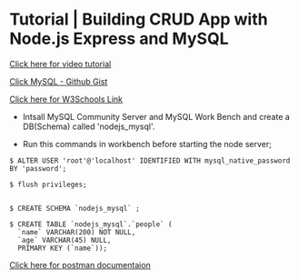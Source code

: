 # Tutorial | Building CRUD App with Node.js Express and MySQL

[Click here for video tutorial](https://www.youtube.com/watch?v=xn9ef5pod18)

[Click MySQL - Github Gist](https://gist.github.com/mahendra0859/cceeec57b9f6e52d55a1e46d6a2bca37)

[Click here for W3Schools Link](https://www.w3schools.com/nodejs/nodejs_mysql.asp)

- Intsall MySQL Community Server and MySQL Work Bench and create a DB(Schema) called 'nodejs_mysql'.

- Run this commands in workbench before starting the node server;

```
$ ALTER USER 'root'@'localhost' IDENTIFIED WITH mysql_native_password BY 'password';

$ flush privileges;


$ CREATE SCHEMA `nodejs_mysql` ;

$ CREATE TABLE `nodejs_mysql`.`people` (
  `name` VARCHAR(200) NOT NULL,
  `age` VARCHAR(45) NULL,
  PRIMARY KEY (`name`));

```

[Click here for postman documentaion](https://documenter.getpostman.com/view/3782712/Szzkcctr)
